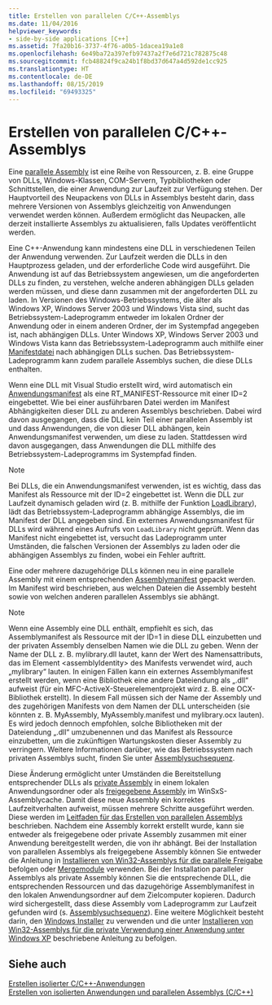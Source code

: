 ```yaml
---
title: Erstellen von parallelen C/C++-Assemblys
ms.date: 11/04/2016
helpviewer_keywords:
- side-by-side applications [C++]
ms.assetid: 7fa20b16-3737-4f76-a0b5-1dacea19a1e8
ms.openlocfilehash: 6e49ba72a397efb97437a2f7e6d721c782875c48
ms.sourcegitcommit: fcb48824f9ca24b1f8bd37d647a4d592de1cc925
ms.translationtype: HT
ms.contentlocale: de-DE
ms.lasthandoff: 08/15/2019
ms.locfileid: "69493325"
---
```

# <a name="building-cc-side-by-side-assemblies"></a>Erstellen von parallelen C/C++-Assemblys

Eine [parallele Assembly](/windows/win32/SbsCs/about-side-by-side-assemblies-) ist eine Reihe von Ressourcen, z. B. eine Gruppe von DLLs, Windows-Klassen, COM-Servern, Typbibliotheken oder Schnittstellen, die einer Anwendung zur Laufzeit zur Verfügung stehen. Der Hauptvorteil des Neupackens von DLLs in Assemblys besteht darin, dass mehrere Versionen von Assemblys gleichzeitig von Anwendungen verwendet werden können. Außerdem ermöglicht das Neupacken, alle derzeit installierte Assemblys zu aktualisieren, falls Updates veröffentlicht werden.

Eine C++-Anwendung kann mindestens eine DLL in verschiedenen Teilen der Anwendung verwenden. Zur Laufzeit werden die DLLs in den Hauptprozess geladen, und der erforderliche Code wird ausgeführt. Die Anwendung ist auf das Betriebssystem angewiesen, um die angeforderten DLLs zu finden, zu verstehen, welche anderen abhängigen DLLs geladen werden müssen, und diese dann zusammen mit der angeforderten DLL zu laden. In Versionen des Windows-Betriebssystems, die älter als Windows XP, Windows Server 2003 und Windows Vista sind, sucht das Betriebssystem-Ladeprogramm entweder im lokalen Ordner der Anwendung oder in einem anderen Ordner, der im Systempfad angegeben ist, nach abhängigen DLLs. Unter Windows XP, Windows Server 2003 und Windows Vista kann das Betriebssystem-Ladeprogramm auch mithilfe einer [Manifestdatei](/windows/win32/sbscs/manifests) nach abhängigen DLLs suchen. Das Betriebssystem-Ladeprogramm kann zudem parallele Assemblys suchen, die diese DLLs enthalten.

Wenn eine DLL mit Visual Studio erstellt wird, wird automatisch ein [Anwendungsmanifest](/windows/win32/SbsCs/application-manifests) als eine RT_MANIFEST-Ressource mit einer ID=2 eingebettet. Wie bei einer ausführbaren Datei werden im Manifest Abhängigkeiten dieser DLL zu anderen Assemblys beschrieben. Dabei wird davon ausgegangen, dass die DLL kein Teil einer parallelen Assembly ist und dass Anwendungen, die von dieser DLL abhängen, kein Anwendungsmanifest verwenden, um diese zu laden. Stattdessen wird davon ausgegangen, dass Anwendungen die DLL mithilfe des Betriebssystem-Ladeprogramms im Systempfad finden.

> [!NOTE]
> Bei DLLs, die ein Anwendungsmanifest verwenden, ist es wichtig, dass das Manifest als Ressource mit der ID=2 eingebettet ist. Wenn die DLL zur Laufzeit dynamisch geladen wird (z. B. mithilfe der Funktion [LoadLibrary](/windows/win32/api/libloaderapi/nf-libloaderapi-loadlibraryw)), lädt das Betriebssystem-Ladeprogramm abhängige Assemblys, die im Manifest der DLL angegeben sind. Ein externes Anwendungsmanifest für DLLs wird während eines Aufrufs von `LoadLibrary` nicht geprüft. Wenn das Manifest nicht eingebettet ist, versucht das Ladeprogramm unter Umständen, die falschen Versionen der Assemblys zu laden oder die abhängigen Assemblys zu finden, wobei ein Fehler auftritt.

Eine oder mehrere dazugehörige DLLs können neu in eine parallele Assembly mit einem entsprechenden [Assemblymanifest](/windows/win32/SbsCs/assembly-manifests) gepackt werden. Im Manifest wird beschrieben, aus welchen Dateien die Assembly besteht sowie von welchen anderen parallelen Assemblys sie abhängt.

> [!NOTE]
> Wenn eine Assembly eine DLL enthält, empfiehlt es sich, das Assemblymanifest als Ressource mit der ID=1 in diese DLL einzubetten und der privaten Assembly denselben Namen wie die DLL zu geben. Wenn der Name der DLL z. B. mylibrary.dll lautet, kann der Wert des Namensattributs, das im Element \<assemblyIdentity> des Manifests verwendet wird, auch „mylibrary“ lauten. In einigen Fällen kann ein externes Assemblymanifest erstellt werden, wenn eine Bibliothek eine andere Dateiendung als „.dll“ aufweist (für ein MFC-ActiveX-Steuerelementprojekt wird z. B. eine OCX-Bibliothek erstellt). In diesem Fall müssen sich der Name der Assembly und des zugehörigen Manifests von dem Namen der DLL unterscheiden (sie könnten z. B. MyAssembly, MyAssembly.manifest und mylibrary.ocx lauten). Es wird jedoch dennoch empfohlen, solche Bibliotheken mit der Dateiendung „.dll“ umzubenennen und das Manifest als Ressource einzubetten, um die zukünftigen Wartungskosten dieser Assembly zu verringern. Weitere Informationen darüber, wie das Betriebssystem nach privaten Assemblys sucht, finden Sie unter [Assemblysuchsequenz](/windows/win32/SbsCs/assembly-searching-sequence).

Diese Änderung ermöglicht unter Umständen die Bereitstellung entsprechender DLLs als [private Assembly](/windows/win32/Msi/private-assemblies) in einem lokalen Anwendungsordner oder als [freigegebene Assembly](/windows/win32/Msi/shared-assemblies) im WinSxS-Assemblycache. Damit diese neue Assembly ein korrektes Laufzeitverhalten aufweist, müssen mehrere Schritte ausgeführt werden. Diese werden im [Leitfaden für das Erstellen von parallelen Assemblys](/windows/win32/SbsCs/guidelines-for-creating-side-by-side-assemblies) beschrieben. Nachdem eine Assembly korrekt erstellt wurde, kann sie entweder als freigegebene oder private Assembly zusammen mit einer Anwendung bereitgestellt werden, die von ihr abhängt. Bei der Installation von parallelen Assemblys als freigegebene Assembly können Sie entweder die Anleitung in [Installieren von Win32-Assemblys für die parallele Freigabe ](/windows/win32/Msi/installing-win32-assemblies-for-side-by-side-sharing-on-windows-xp) befolgen oder [Mergemodule](/windows/win32/msi/merge-modules) verwenden. Bei der Installation paralleler Assemblys als private Assembly können Sie die entsprechende DLL, die entsprechenden Ressourcen und das dazugehörige Assemblymanifest in den lokalen Anwendungsordner auf dem Zielcomputer kopieren. Dadurch wird sichergestellt, dass diese Assembly vom Ladeprogramm zur Laufzeit gefunden wird (s. [Assemblysuchsequenz](/windows/win32/SbsCs/assembly-searching-sequence)). Eine weitere Möglichkeit besteht darin, den [Windows Installer](/windows/win32/Msi/windows-installer-portal) zu verwenden und die unter [Installieren von Win32-Assemblys für die private Verwendung einer Anwendung unter Windows XP](/windows/win32/Msi/installing-win32-assemblies-for-the-private-use-of-an-application-on-windows-xp) beschriebene Anleitung zu befolgen.

## <a name="see-also"></a>Siehe auch

[Erstellen isolierter C/C++-Anwendungen](building-c-cpp-isolated-applications.md)<br/>
[Erstellen von isolierten Anwendungen und parallelen Assemblys (C/C++)](building-c-cpp-isolated-applications-and-side-by-side-assemblies.md)

